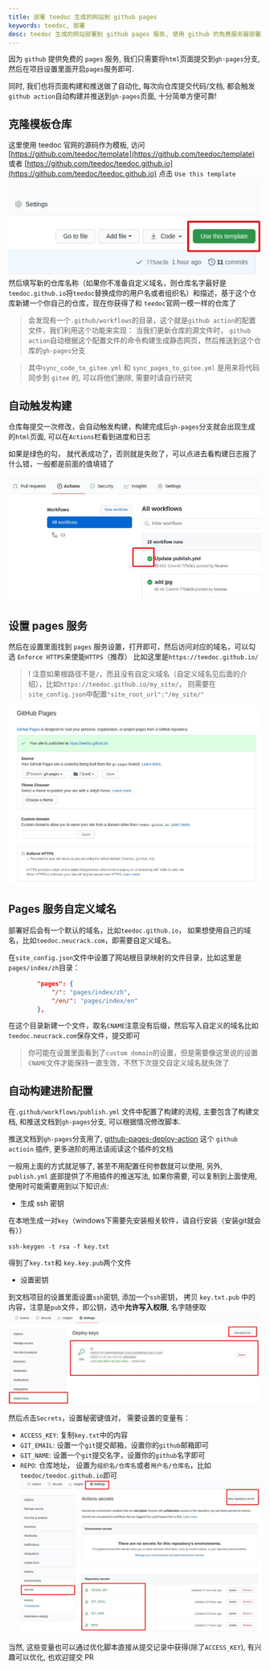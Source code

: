 ```yaml
---
title: 部署 teedoc 生成的网站到 github pages
keywords: teedoc, 部署
desc: teedoc 生成的网站部署到 github pages 服务, 使用 github 的免费服务器部署网站
---
```



因为 `github` 提供免费的 `pages` 服务, 我们只需要将`html`页面提交到`gh-pages`分支, 然后在项目设置里面开启`pages`服务即可.

同时, 我们也将页面构建和推送做了自动化, 每次向仓库提交代码/文档, 都会触发`github action`自动构建并推送到`gh-pages`页面, 十分简单方便可靠!


## 克隆模板仓库

这里使用 teedoc 官网的源码作为模板, 访问 [https://github.com/teedoc/template](https://github.com/teedoc/template) 或者 [https://github.com/teedoc/teedoc.github.io](https://github.com/teedoc/teedoc.github.io)
点击 `Use this template`
![github use template](../../assets/images/github_use_template.jpg)
然后填写新的仓库名称（如果你不准备自定义域名，则仓库名字最好是`teedoc.github.io`将`teedoc`替换成你的用户名或者组织名）和描述，基于这个仓库新建一个你自己的仓库，现在你获得了和 `teedoc`官网一模一样的仓库了
> 会发现有一个`.github/workflows`的目录，这个就是`github action`的配置文件，我们利用这个功能来实现：
> 当我们更新仓库的源文件时， `github action`自动根据这个配置文件的命令构建生成静态网页，然后推送到这个仓库的`gh-pages`分支

> 其中`sync_code_to_gitee.yml` 和 `sync_pages_to_gitee.yml` 是用来将代码同步到 `gitee` 的, 可以将他们删除, 需要时请自行研究


## 自动触发构建

仓库每提交一次修改，会自动触发构建，构建完成后`gh-pages`分支就会出现生成的`html`页面, 可以在`Actions`栏看到进度和日志

如果是绿色的勾， 就代表成功了，否则就是失败了，可以点进去看构建日志报了什么错，一般都是前面的值填错了

![](../../assets/images/github_action.jpg)

## 设置 pages 服务

然后在设置里面找到 `pages` 服务设置，打开即可，然后访问对应的域名，可以勾选 `Enforce HTTPS`来使能`HTTPS`（推荐）
比如这里是`https://teedoc.github.io/`

>! 注意如果根路径不是`/`，而且没有自定义域名（自定义域名见后面的介绍），比如`https://teedoc.github.io/my_site/`， 则需要在`site_config.json`中配置`"site_root_url":"/my_site/"`

![](../../assets/images/github_pages.jpg)

## Pages 服务自定义域名

部署好后会有一个默认的域名，比如`teedoc.github.io`， 如果想使用自己的域名，比如`teedoc.neucrack.com`，即需要自定义域名。

在`site_config.json`文件中设置了网站根目录映射的文件目录，比如这里是`pages/index/zh`目录：
```json
        "pages": {
            "/": "pages/index/zh",
            "/en/": "pages/index/en"
        },
```

在这个目录新建一个文件，取名`CNAME`注意没有后缀，然后写入自定义的域名比如`teedoc.neucrack.com`保存文件，提交即可

> 你可能在设置里面看到了`custom domain`的设置，但是需要像这里说的设置`CNAME`文件才能保持一直生效，不然下次提交自定义域名就失效了


## 自动构建进阶配置

在`.github/workflows/publish.yml` 文件中配置了构建的流程, 主要包含了构建文档, 和推送文档到`gh-pages`分支, 可以根据情况修改脚本.

推送文档到`gh-pages`分支用了, [github-pages-deploy-action](https://github.com/JamesIves/github-pages-deploy-action) 这个 `github actioin` 插件, 更多进阶的用法请阅读这个插件的文档

一般用上面的方式就足够了, 甚至不用配置任何参数就可以使用, 另外, `publish.yml` 底部提供了不用插件的推送写法, 如果你需要, 可以复制到上面使用, 使用时可能需要用到以下知识点:

* 生成 ssh 密钥

在本地生成一对`key`（windows下需要先安装相关软件，请自行安装（安装git就会有））
```
ssh-keygen -t rsa -f key.txt 
```
得到了`key.txt`和 `key.key.pub`两个文件

* 设置密钥

到文档项目的设置里面设置`ssh`密钥, 添加一个`ssh`密钥， 拷贝 `key.txt.pub` 中的内容，注意是`pub`文件，即公钥，选中**允许写入权限**, 名字随便取
![](../../assets/images/github_deploy_key.jpg)

然后点击`Secrets`，设置秘密键值对， 需要设置的变量有：
* `ACCESS_KEY`: 复制`key.txt`中的内容
* `GIT_EMAIL`: 设置一个`git`提交邮箱，设置你的`github`邮箱即可
* `GIT_NAME`: 设置一个`git`提交名字，设置你的`github`名字即可
* `REPO`: 仓库地址， 设置为`组织名/仓库名`或者`用户名/仓库名`，比如`teedoc/teedoc.github.io`即可
![](../../assets/images/github_secrets.jpg)

当然, 这些变量也可以通过优化脚本直接从提交记录中获得(除了`ACCESS_KEY`), 有兴趣可以优化, 也欢迎提交 PR


